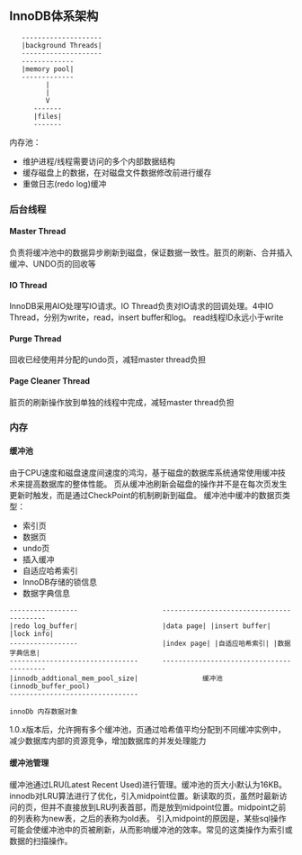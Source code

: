 ## InnoDB体系架构
```
   --------------------
   |background Threads|
   --------------------
   -------------
   |memory pool|
   -------------
         |
         |
         V
      -------
      |files|
      -------
```
内存池：
* 维护进程/线程需要访问的多个内部数据结构
* 缓存磁盘上的数据，在对磁盘文件数据修改前进行缓存
* 重做日志(redo log)缓冲

### 后台线程

#### Master Thread
负责将缓冲池中的数据异步刷新到磁盘，保证数据一致性。脏页的刷新、合并插入缓冲、UNDO页的回收等

#### IO Thread
InnoDB采用AIO处理写IO请求。IO Thread负责对IO请求的回调处理。4中IO Thread，分别为write，read，insert buffer和log。
read线程ID永远小于write

#### Purge Thread
回收已经使用并分配的undo页，减轻master thread负担

#### Page Cleaner Thread
脏页的刷新操作放到单独的线程中完成，减轻master thread负担

### 内存

#### 缓冲池
由于CPU速度和磁盘速度间速度的鸿沟，基于磁盘的数据库系统通常使用缓冲技术来提高数据库的整体性能。
页从缓冲池刷新会磁盘的操作并不是在每次页发生更新时触发，而是通过CheckPoint的机制刷新到磁盘。
缓冲池中缓冲的数据页类型：
* 索引页
* 数据页
* undo页
* 插入缓冲
* 自适应哈希索引
* InnoDB存储的锁信息
* 数据字典信息

```
-----------------                     -----------------------------------------
|redo log_buffer|                     |data page| |insert buffer| |lock info|
-----------------                     |index page| |自适应哈希索引| |数据字典信息|
--------------------------------      -----------------------------------------
|innodb_addtional_mem_pool_size|                缓冲池(innodb_buffer_pool)
--------------------------------

innoDb 内存数据对象
```

1.0.x版本后，允许拥有多个缓冲池，页通过哈希值平均分配到不同缓冲实例中，减少数据库内部的资源竞争，增加数据库的并发处理能力

#### 缓冲池管理
缓冲池通过LRU(Latest Recent Used)进行管理。缓冲池的页大小默认为16KB。
innodb对LRU算法进行了优化，引入midpoint位置。新读取的页，虽然时最新访问的页，但并不直接放到LRU列表首部，而是放到midpoint位置。midpoint之前的列表称为new表，之后的表称为old表。
引入midpoint的原因是，某些sql操作可能会使缓冲池中的页被刷新，从而影响缓冲池的效率。常见的这类操作为索引或数据的扫描操作。